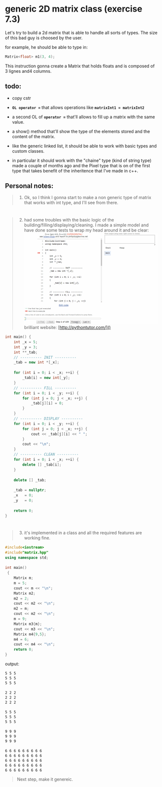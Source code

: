# generic 2D matrix class (exercise 7.3)

Let's try to build a 2d matrix that is able to handle all sorts of types. The size of this bad guy is choosed by the user.

for example, he should be able to type in:

```c++
Matrix<float> m1(3, 4);
``` 

This instruction gonna create a Matrix that holds floats and is composed of 3 lignes and4 columns.

## todo:

- copy cstr
- **`OL operator =`** that allows operations like **`matrixInt1 = matrixInt2`**
- a second OL of **`operator =`** that'll allows to fill up a matrix with the same value.

- a show() method that'll show the type of the elements stored and the content of the matrix.

- like the generic linked list, it should be able to work with basic types and custom classes. 

- in particular it should work with the "chaine" type (kind of string type) made a couple of months ago and the Pixel type that is on of the first type that takes benefit of the inheritence that I've made in c++.


## Personal notes:
>1. Ok, so I think I gonna start to make a non generic type of matrix that works with int type, and I'll see from there.
#
>2. had some troubles with the basic logic of the building/filling/displaying/cleaning. I made a simple model and have done some tests to wrap my head around it and be clear:
![alt text](illustration/simple_version.gif)
 brilliant website: [http://pythontutor.com/]()
```c++
int main() {
    int _x = 5;
    int _y = 3;
    int **_tab;  
    // ---------- INIT ----------
    _tab = new int *[_x];

    for (int i = 0; i < _x; ++i) {
        _tab[i] = new int[_y];
    }  
    // ---------- FILL ----------
    for (int i = 0; i < _y; ++i) {
        for (int j = 0; j < _x; ++j) {
            _tab[j][i] = 0;
        }
    }
    // ---------- DISPLAY ----------
    for (int i = 0; i < _y; ++i) {
        for (int j = 0; j < _x; ++j) {
            cout << _tab[j][i] << " ";
        }
        cout << "\n";
    }
    // ---------- CLEAN ----------
    for (int i = 0; i < _x; ++i) {
        delete [] _tab[i];
    }

    delete [] _tab;

    _tab = nullptr;
    _x   = 0;
    _y   = 0;

    return 0;
}
```
#
>3. it's implemented in a class and all the required features are working fine.
```c++
#include<iostream>
#include"matrix.hpp"
using namespace std;

int main()
 {
    Matrix m;
    m = 5;
    cout << m << "\n";
    Matrix m2;
    m2 = 2;
    cout << m2 << "\n";
    m2 = m;
    cout << m2 << "\n";
    m = 9;
    Matrix m3{m};
    cout << m3 << "\n";
    Matrix m4{9,5};
    m4 = 6;
    cout << m4 << "\n";
    return 0;
}
```
output:

    5 5 5 
    5 5 5 
    5 5 5 

    2 2 2 
    2 2 2 
    2 2 2 

    5 5 5 
    5 5 5 
    5 5 5 

    9 9 9 
    9 9 9 
    9 9 9 

    6 6 6 6 6 6 6 6 6 
    6 6 6 6 6 6 6 6 6 
    6 6 6 6 6 6 6 6 6 
    6 6 6 6 6 6 6 6 6 
    6 6 6 6 6 6 6 6 6 

> Next step, make it genereic.
#

